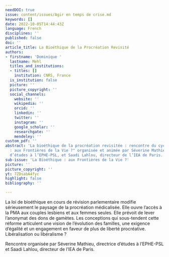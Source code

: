 ```yaml
---
needDOI: true
issue: content/issues/Agir en temps de crise.md
keywords: []
date: 2022-10-05T14:44:43Z
language: French
disciplines: ''
published: false
doi: ''
article_title: La Bioéthique de la Procréation Revisité
authors:
- firstname: 'Dominique '
  lastname: Mehl
  titles_and_institutions:
  - titles: []
    institution: CNRS, France
  is_institution: false
  picture: ''
  picture_copyright: ''
  social_channels:
    website: ''
    wikipedia: ''
    orcid: ''
    linkedin: ''
    twitter: ''
    instagram: ''
    google_scholar: ''
    researchgate: ''
    mendeley: ''
custom_pdf: ''
abstract: 'La bioéthique de la procréation revisitée : rencontre du cycle "Bioéthique
  : aux Frontières de la Vie ?" organisée et animée par Séverine Mathieu, directrice
  d’études à l’EPHE-PSL, et Saadi Lahlou, directeur de l’IEA de Paris.'
sub-issue: 'La Bioéthique : aux Frontières de la Vie ?'
picture: ''
picture_copyright: ''
yt: 7ZDsabA4fyc
highlight: false
bibliography: ''

---
```

La loi de bioéthique en cours de révision parlementaire modifie sérieusement le paysage de la procréation médicalisée. Elle ouvre l’accès à la PMA aux couples lesbiens et aux femmes seules. Elle prévoit de lever l’anonymat des dons de gamètes. Les conceptions qui sous-tendent cette réforme articulent une vision de l’évolution des familles, une exigence d’égalité et un engagement en faveur de plus de liberté procréative. Libéralisation ou libéralisme ?

Rencontre organisée par Séverine Mathieu, directrice d’études à l’EPHE-PSL et Saadi Lahlou, directeur de l’IEA de Paris. 

<Youtube yt="7ZDsabA4fyc" caption ="La bioéthique de la procréation revisitée"></Youtube>
